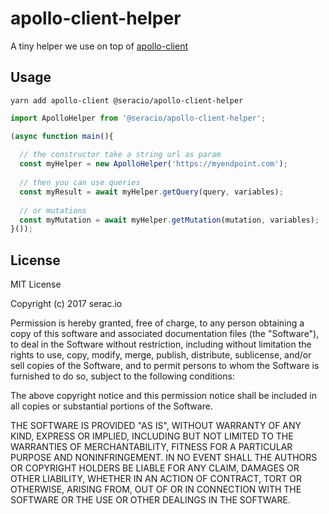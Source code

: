 # apollo-client-helper

A tiny helper we use on top of [apollo-client](https://github.com/apollographql/apollo-client)

## Usage

```
yarn add apollo-client @seracio/apollo-client-helper
```

```javascript
import ApolloHelper from '@seracio/apollo-client-helper';

(async function main(){
  
  // the constructor take a string url as param
  const myHelper = new ApolloHelper('https://myendpoint.com');
    
  // then you can use queries
  const myResult = await myHelper.getQuery(query, variables);
  
  // or mutations
  const myMutation = await myHelper.getMutation(mutation, variables);
}());
```
  
## License
  
MIT License

Copyright (c) 2017 serac.io

Permission is hereby granted, free of charge, to any person obtaining a copy
of this software and associated documentation files (the "Software"), to deal
in the Software without restriction, including without limitation the rights
to use, copy, modify, merge, publish, distribute, sublicense, and/or sell
copies of the Software, and to permit persons to whom the Software is
furnished to do so, subject to the following conditions:

The above copyright notice and this permission notice shall be included in all
copies or substantial portions of the Software.

THE SOFTWARE IS PROVIDED "AS IS", WITHOUT WARRANTY OF ANY KIND, EXPRESS OR
IMPLIED, INCLUDING BUT NOT LIMITED TO THE WARRANTIES OF MERCHANTABILITY,
FITNESS FOR A PARTICULAR PURPOSE AND NONINFRINGEMENT. IN NO EVENT SHALL THE
AUTHORS OR COPYRIGHT HOLDERS BE LIABLE FOR ANY CLAIM, DAMAGES OR OTHER
LIABILITY, WHETHER IN AN ACTION OF CONTRACT, TORT OR OTHERWISE, ARISING FROM,
OUT OF OR IN CONNECTION WITH THE SOFTWARE OR THE USE OR OTHER DEALINGS IN THE
SOFTWARE.  
  